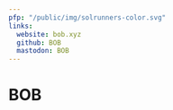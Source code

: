 ```yaml
---
pfp: "/public/img/solrunners-color.svg"
links:
  website: bob.xyz
  github: BOB
  mastodon: BOB
---
```


# BOB
